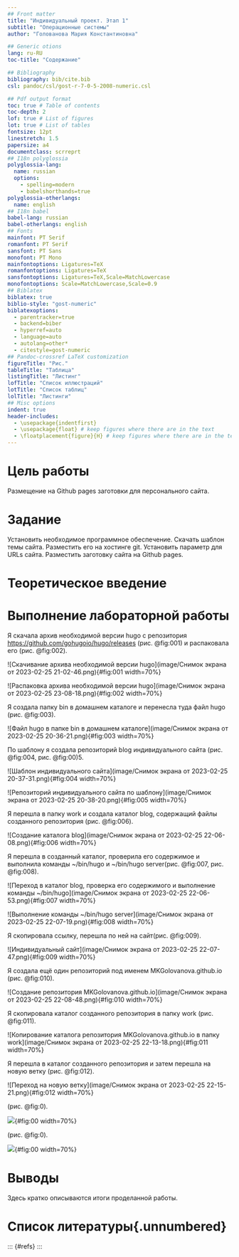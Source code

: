 ```yaml
---
## Front matter
title: "Индивидуальный проект. Этап 1"
subtitle: "Операционные системы"
author: "Голованова Мария Константиновна"

## Generic otions
lang: ru-RU
toc-title: "Содержание"

## Bibliography
bibliography: bib/cite.bib
csl: pandoc/csl/gost-r-7-0-5-2008-numeric.csl

## Pdf output format
toc: true # Table of contents
toc-depth: 2
lof: true # List of figures
lot: true # List of tables
fontsize: 12pt
linestretch: 1.5
papersize: a4
documentclass: scrreprt
## I18n polyglossia
polyglossia-lang:
  name: russian
  options:
	- spelling=modern
	- babelshorthands=true
polyglossia-otherlangs:
  name: english
## I18n babel
babel-lang: russian
babel-otherlangs: english
## Fonts
mainfont: PT Serif
romanfont: PT Serif
sansfont: PT Sans
monofont: PT Mono
mainfontoptions: Ligatures=TeX
romanfontoptions: Ligatures=TeX
sansfontoptions: Ligatures=TeX,Scale=MatchLowercase
monofontoptions: Scale=MatchLowercase,Scale=0.9
## Biblatex
biblatex: true
biblio-style: "gost-numeric"
biblatexoptions:
  - parentracker=true
  - backend=biber
  - hyperref=auto
  - language=auto
  - autolang=other*
  - citestyle=gost-numeric
## Pandoc-crossref LaTeX customization
figureTitle: "Рис."
tableTitle: "Таблица"
listingTitle: "Листинг"
lofTitle: "Список иллюстраций"
lotTitle: "Список таблиц"
lolTitle: "Листинги"
## Misc options
indent: true
header-includes:
  - \usepackage{indentfirst}
  - \usepackage{float} # keep figures where there are in the text
  - \floatplacement{figure}{H} # keep figures where there are in the text
---
```


# Цель работы

Размещение на Github pages заготовки для персонального сайта.

# Задание

Установить необходимое программное обеспечение.
Скачать шаблон темы сайта.
Разместить его на хостинге git.
Установить параметр для URLs сайта.
Разместить заготовку сайта на Github pages.

# Теоретическое введение



# Выполнение лабораторной работы

Я скачала архив необходимой версии hugo с репозитория https://github.com/gohugoio/hugo/releases (рис. @fig:001) и распаковала его (рис. @fig:002).

![Скачивание архива необходимой версии hugo](image/Снимок экрана от 2023-02-25 21-02-46.png){#fig:001 width=70%}

![Распаковка архива необходимой версии hugo](image/Снимок экрана от 2023-02-25 23-08-18.png){#fig:002 width=70%}

Я создала папку bin в домашнем каталоге и перенесла туда файл hugo (рис. @fig:003).

![Файл hugo в папке bin в домашнем каталоге](image/Снимок экрана от 2023-02-25 20-36-21.png){#fig:003 width=70%}

По шаблону я создала репозиторий blog индивидуального сайта (рис. @fig:004, рис. @fig:00)5. 

![Шаблон индивидуального сайта](image/Снимок экрана от 2023-02-25 20-37-31.png){#fig:004 width=70%}

![Репозиторий индивидуального сайта по шаблону](image/Снимок экрана от 2023-02-25 20-38-20.png){#fig:005 width=70%}

 Я перешла в папку work и создала каталог blog, содержащий файлы созданного репозитория (рис. @fig:006).

![Создание каталога blog](image/Снимок экрана от 2023-02-25 22-06-08.png){#fig:006 width=70%}

 Я перешла в созданный каталог, проверила его содержимое и выполнила команды ~/bin/hugo и ~/bin/hugo server(рис. @fig:007, рис. @fig:008).

![Переход в каталог blog, проверка его содержимого и выполнение команды ~/bin/hugo](image/Снимок экрана от 2023-02-25 22-06-53.png){#fig:007 width=70%}

![Выполнение команды ~/bin/hugo server](image/Снимок экрана от 2023-02-25 22-07-19.png){#fig:008 width=70%}

 Я скопировала ссылку, перешла по ней на сайт(рис. @fig:009).

![Индивидуальный сайт](image/Снимок экрана от 2023-02-25 22-07-47.png){#fig:009 width=70%}

Я создала ещё один репозиторий под именем MKGolovanova.github.io (рис. @fig:010).

![Создание репозитория MKGolovanova.github.io](image/Снимок экрана от 2023-02-25 22-08-48.png){#fig:010 width=70%}

Я скопировала каталог созданного репозитория в папку work (рис. @fig:011).

![Копирование каталога репозитория MKGolovanova.github.io в папку work](image/Снимок экрана от 2023-02-25 22-13-18.png){#fig:011 width=70%}

Я перешла в каталог созданного репозитория и затем перешла на новую ветку (рис. @fig:012).

![Переход на новую ветку](image/Снимок экрана от 2023-02-25 22-15-21.png){#fig:012 width=70%}

(рис. @fig:0).

![](image/){#fig:00 width=70%}

(рис. @fig:0).

![](image/){#fig:00 width=70%}


# Выводы

Здесь кратко описываются итоги проделанной работы.

# Список литературы{.unnumbered}

::: {#refs}
:::
